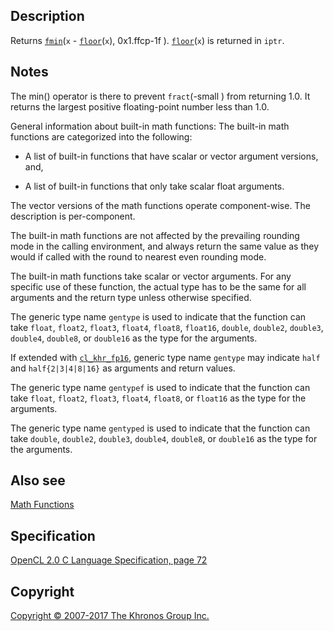 
## Description

Returns [`fmin`](fmin.html)(`x` - [`floor`](floor.html)(`x`),
0x1.ffcp-1f ). [`floor`](floor.html)(`x`) is returned in `iptr`.

## Notes

The min() operator is there to prevent `fract`(-small ) from returning
1.0. It returns the largest positive floating-point number less than
1.0.

General information about built-in math functions: The built-in math
functions are categorized into the following:

-   A list of built-in functions that have scalar or vector argument
    versions, and,

-   A list of built-in functions that only take scalar float arguments.

The vector versions of the math functions operate component-wise. The
description is per-component.

The built-in math functions are not affected by the prevailing rounding
mode in the calling environment, and always return the same value as
they would if called with the round to nearest even rounding mode.

The built-in math functions take scalar or vector arguments. For any
specific use of these function, the actual type has to be the same for
all arguments and the return type unless otherwise specified.

The generic type name `gentype` is used to indicate that the function
can take `float`, `float2`, `float3`, `float4`, `float8`, `float16`,
`double`, `double2`, `double3`, `double4`, `double8`, or `double16` as
the type for the arguments.

If extended with [`cl_khr_fp16`](cl_khr_fp16.html), generic type name
`gentype` may indicate `half` and `half{2|3|4|8|16}` as arguments and
return values.

The generic type name `gentypef` is used to indicate that the function
can take `float`, `float2`, `float3`, `float4`, `float8`, or `float16`
as the type for the arguments.

The generic type name `gentyped` is used to indicate that the function
can take `double`, `double2`, `double3`, `double4`, `double8`, or
`double16` as the type for the arguments.

## Also see

[Math Functions](mathFunctions.html)

## Specification

[OpenCL 2.0 C Language Specification, page
72](https://www.khronos.org/registry/cl/specs/opencl-2.0-openclc.pdf#page=72)

## Copyright

[Copyright © 2007-2017 The Khronos Group Inc.](copyright.html)
